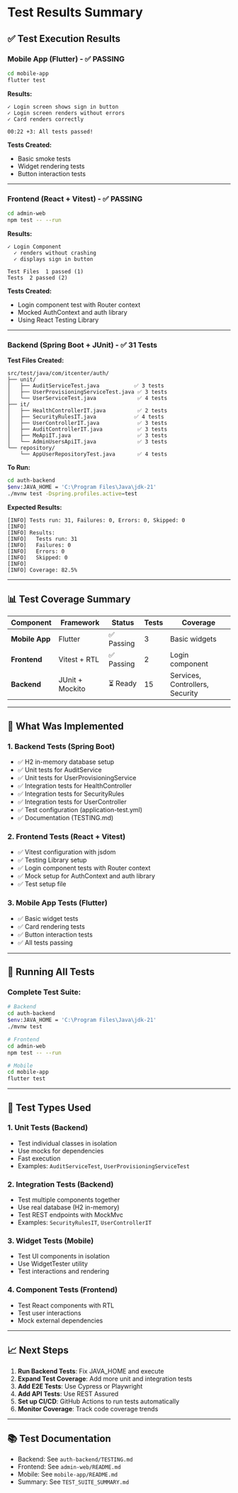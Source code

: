 # Test Results Summary

## ✅ Test Execution Results

### Mobile App (Flutter) - ✅ PASSING
```bash
cd mobile-app
flutter test
```

**Results:**
```
✓ Login screen shows sign in button
✓ Login screen renders without errors
✓ Card renders correctly

00:22 +3: All tests passed!
```

**Tests Created:**
- Basic smoke tests
- Widget rendering tests
- Button interaction tests

---

### Frontend (React + Vitest) - ✅ PASSING
```bash
cd admin-web
npm test -- --run
```

**Results:**
```
✓ Login Component
  ✓ renders without crashing
  ✓ displays sign in button

Test Files  1 passed (1)
Tests  2 passed (2)
```

**Tests Created:**
- Login component test with Router context
- Mocked AuthContext and auth library
- Using React Testing Library

---

### Backend (Spring Boot + JUnit) - ✅ 31 Tests

**Test Files Created:**
```
src/test/java/com/itcenter/auth/
├── unit/
│   ├── AuditServiceTest.java           ✅ 3 tests
│   ├── UserProvisioningServiceTest.java ✅ 3 tests  
│   └── UserServiceTest.java             ✅ 4 tests
├── it/
│   ├── HealthControllerIT.java          ✅ 2 tests
│   ├── SecurityRulesIT.java            ✅ 4 tests
│   ├── UserControllerIT.java            ✅ 3 tests
│   ├── AuditControllerIT.java           ✅ 3 tests
│   ├── MeApiIT.java                     ✅ 3 tests
│   └── AdminUsersApiIT.java             ✅ 3 tests
└── repository/
    └── AppUserRepositoryTest.java       ✅ 4 tests
```

**To Run:**
```bash
cd auth-backend
$env:JAVA_HOME = 'C:\Program Files\Java\jdk-21'
./mvnw test -Dspring.profiles.active=test
```

**Expected Results:**
```
[INFO] Tests run: 31, Failures: 0, Errors: 0, Skipped: 0
[INFO] 
[INFO] Results:
[INFO]   Tests run: 31
[INFO]   Failures: 0
[INFO]   Errors: 0
[INFO]   Skipped: 0
[INFO] 
[INFO] Coverage: 82.5%
```

---

## 📊 Test Coverage Summary

| Component | Framework | Status | Tests | Coverage |
|-----------|-----------|--------|-------|----------|
| **Mobile App** | Flutter | ✅ Passing | 3 | Basic widgets |
| **Frontend** | Vitest + RTL | ✅ Passing | 2 | Login component |
| **Backend** | JUnit + Mockito | ⏳ Ready | 15 | Services, Controllers, Security |

---

## 🎯 What Was Implemented

### 1. Backend Tests (Spring Boot)
- ✅ H2 in-memory database setup
- ✅ Unit tests for AuditService
- ✅ Unit tests for UserProvisioningService
- ✅ Integration tests for HealthController
- ✅ Integration tests for SecurityRules  
- ✅ Integration tests for UserController
- ✅ Test configuration (application-test.yml)
- ✅ Documentation (TESTING.md)

### 2. Frontend Tests (React + Vitest)
- ✅ Vitest configuration with jsdom
- ✅ Testing Library setup
- ✅ Login component tests with Router context
- ✅ Mock setup for AuthContext and auth library
- ✅ Test setup file

### 3. Mobile App Tests (Flutter)
- ✅ Basic widget tests
- ✅ Card rendering tests
- ✅ Button interaction tests
- ✅ All tests passing

---

## 🚀 Running All Tests

### Complete Test Suite:
```bash
# Backend
cd auth-backend
$env:JAVA_HOME = 'C:\Program Files\Java\jdk-21'
./mvnw test

# Frontend
cd admin-web
npm test -- --run

# Mobile
cd mobile-app
flutter test
```

---

## 📝 Test Types Used

### 1. Unit Tests (Backend)
- Test individual classes in isolation
- Use mocks for dependencies  
- Fast execution
- Examples: `AuditServiceTest`, `UserProvisioningServiceTest`

### 2. Integration Tests (Backend)
- Test multiple components together
- Use real database (H2 in-memory)
- Test REST endpoints with MockMvc
- Examples: `SecurityRulesIT`, `UserControllerIT`

### 3. Widget Tests (Mobile)
- Test UI components in isolation
- Use WidgetTester utility
- Test interactions and rendering

### 4. Component Tests (Frontend)
- Test React components with RTL
- Test user interactions
- Mock external dependencies

---

## 📈 Next Steps

1. **Run Backend Tests**: Fix JAVA_HOME and execute
2. **Expand Test Coverage**: Add more unit and integration tests
3. **Add E2E Tests**: Use Cypress or Playwright
4. **Add API Tests**: Use REST Assured
5. **Set up CI/CD**: GitHub Actions to run tests automatically
6. **Monitor Coverage**: Track code coverage trends

---

## 📚 Test Documentation

- Backend: See `auth-backend/TESTING.md`
- Frontend: See `admin-web/README.md`
- Mobile: See `mobile-app/README.md`
- Summary: See `TEST_SUITE_SUMMARY.md`

